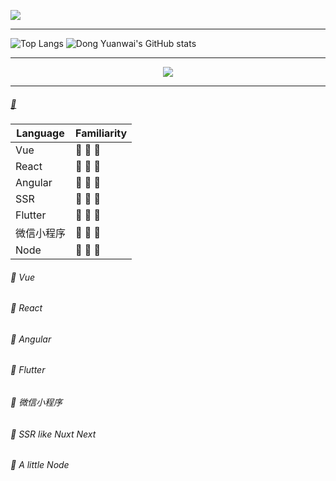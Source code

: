 ![](https://github.com/xilinyo/xilinyo/blob/main/images/logo.png)

---

![Top Langs](https://github-readme-stats.vercel.app/api/top-langs/?username=dongyuanwai)
![Dong Yuanwai's GitHub stats](https://github-readme-stats.vercel.app/api?username=xilinyo&show_icons=true)

---

<div align="center">
  <img  src="https://activity-graph.herokuapp.com/graph?username=dongyuanwai&theme=minimal" />
</div>

---
##### [:e-mail:](xilinyo@163.com)
|Language|Familiarity|
|--|--|
|Vue| :triangular_flag_on_post: :triangular_flag_on_post: :triangular_flag_on_post:|
|React| :triangular_flag_on_post: :triangular_flag_on_post: :triangular_flag_on_post:|
|Angular| :triangular_flag_on_post: :triangular_flag_on_post: :triangular_flag_on_post:|
|SSR| :triangular_flag_on_post: :triangular_flag_on_post: :triangular_flag_on_post:|
|Flutter| :triangular_flag_on_post: :triangular_flag_on_post: :triangular_flag_on_post:|
|微信小程序| :triangular_flag_on_post: :triangular_flag_on_post: :triangular_flag_on_post:|
|Node| :triangular_flag_on_post: :triangular_flag_on_post: :triangular_flag_on_post:|
###### :triangular_flag_on_post: Vue
###### :triangular_flag_on_post: React
###### :triangular_flag_on_post: Angular
###### :triangular_flag_on_post: Flutter
###### :triangular_flag_on_post: 微信小程序
###### :triangular_flag_on_post: SSR like Nuxt Next
###### :triangular_flag_on_post: A little Node

<!---
xilinyo/xilinyo is a ✨ special ✨ repository because its `README.md` (this file) appears on your GitHub profile.
You can click the Preview link to take a look at your changes.
--->
